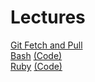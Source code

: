 # Lectures
[Git Fetch and Pull](http://youtu.be/MFU5Lr01JlU)  
[Bash](https://www.youtube.com/watch?v=R90ey6XfKt8) [(Code)](https://gist.github.com/StevenNunez/60a5ce2bbb7147302941)  
[Ruby](http://youtu.be/QZzwQoOu8MA) [(Code)](https://github.com/learn-co-students/ruby-basics-web-0715)
